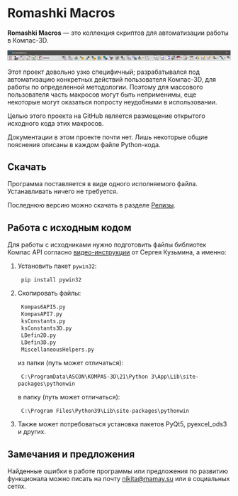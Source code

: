 Romashki Macros
===============

**Romashki Macros** &mdash; это коллекция скриптов для автоматизации работы в Компас-3D.

<img src="assets/gui.png" alt="GUI" style="max-width: 100%">

Этот проект довольно узко специфичный; разрабатывался под автоматизацию конкретных
действий пользователя Компас-3D, для работы по определенной методологии.
Поэтому для массового пользователя часть макросов могут быть неприменимы,
еще некоторые могут оказаться попросту неудобными в использовании.

Целью этого проекта на GitHub является размещение открытого исходного кода
этих макросов.

Документации в этом проекте почти нет. Лишь некоторые общие
пояснения описаны в каждом файле Python-кода.

Скачать
-------
Программа поставляется в виде одного исполняемого файла. Устанавливать ничего не требуется.

Последнюю версию можно скачать в разделе [Релизы](https://github.com/nikitamamay/romashki-macros/releases).


Работа с исходным кодом
-----------------------

Для работы с исходниками нужно подготовить файлы библиотек Компас&nbsp;API согласно
[видео-инструкции](https://youtu.be/UVCH_wDlFNU?t=863) от Сергея Кузьмина, а именно:

1. Установить пакет `pywin32`:

        pip install pywin32

2. Скопировать файлы:

        Kompas6API5.py
        KompasAPI7.py
        ksConstants.py
        ksConstants3D.py
        LDefin2D.py
        LDefin3D.py
        MiscellaneousHelpers.py

    из папки (путь может отличаться):

        C:\ProgramData\ASCON\KOMPAS-3D\21\Python 3\App\Lib\site-packages\pythonwin

    в папку (путь может отличаться):

        C:\Program Files\Python39\Lib\site-packages\pythonwin

3. Также может потребоваться установка пакетов PyQt5, pyexcel_ods3 и других.


Замечания и предложения
-----------------------
Найденные ошибки в работе программы или предложения по развитию функционала можно
писать на почту [nikita@mamay.su](mailto:nikita@mamay.su) или в социальных сетях.
